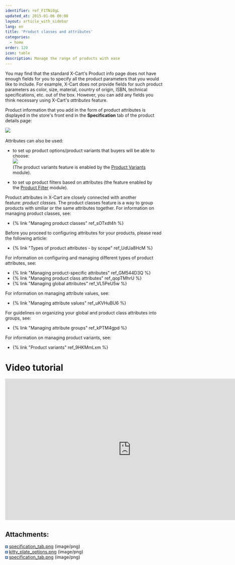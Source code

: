 ```yaml
---
identifier: ref_F1TNi0gL
updated_at: 2015-01-06 00:00
layout: article_with_sidebar
lang: en
title: 'Product classes and attributes'
categories:
  - home
order: 120
icon: table
description: Manage the range of products with ease
---
```



You may find that the standard X-Cart's Product info page does not have enough fields for you to specify all the product parameters that you would like to include. For example, X-Cart does not provide fields for such product parameters as color, size, material, country of origin, ISBN, technical specifications, etc. out of the box. However, you can add any fields you think necessary using X-Cart's _attributes_ feature. 

Product information that you add in the form of product attributes is displayed in the store's front end in the **Specification** tab of the product details page:

![]({{site.baseurl}}/attachments/7504847/7602452.png?effects=drop-shadow)

Attributes can also be used:

*   to set up product options/product variants that buyers will be able to choose:  
    ![]({{site.baseurl}}/attachments/7504847/7602468.png?effects=drop-shadow)  
    (The product variants feature is enabled by the [Product Variants](http://www.x-cart.com/extensions/addons/product-variants.html) module).  

*   to set up product filters based on attributes (the feature enabled by the [Product Filter](http://www.x-cart.com/extensions/addons/product-filter.html) module).

Product attributes in X-Cart are closely connected with another feature: _product classes._ The product classes feature is a way to group products with smiliar or the same attributes together. For information on managing product classes, see:

*   {% link "Managing product classes" ref_sOTxdt4h %}

Before you proceed to configuring attributes for your products, please read the following article:

*   {% link "Types of product attributes - by scope" ref_UdUa8HcM %}

For information on configuring and managing different types of product attributes, see:

*   {% link "Managing product-specific attributes" ref_GM544D3Q %}
*   {% link "Managing product class attributes" ref_qopTMhrU %}
*   {% link "Managing global attributes" ref_VL5PeU5w %}

For information on managing attribute values, see:

*   {% link "Managing attribute values" ref_uKVHuBU6 %}

For guidelines on organizing your global and product class attributes into groups, see:

*   {% link "Managing attribute groups" ref_kPTM4gpd %}

For information on managing product variants, see:

*   {% link "Product variants" ref_9HKMmLxm %}

# Video tutorial

<iframe class="youtube-player" type="text/html" style="width: 800px; height: 450px" src="http://www.youtube.com/embed/x6DPVVgZh1o" frameborder="0"></iframe>

## Attachments:

![](images/icons/bullet_blue.gif) [specification_tab.png]({{site.baseurl}}/attachments/7504847/7602469.png) (image/png)  
![](images/icons/bullet_blue.gif) [kitty_plate_options.png]({{site.baseurl}}/attachments/7504847/7602468.png) (image/png)  
![](images/icons/bullet_blue.gif) [specification_tab.png]({{site.baseurl}}/attachments/7504847/7602452.png) (image/png)